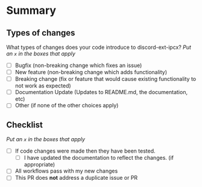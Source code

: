 # Summary

<!-- What is this pull request for? Does it fix any issues? -->

## Types of changes

What types of changes does your code introduce to discord-ext-ipcx?
_Put an `x` in the boxes that apply_

- [ ] Bugfix (non-breaking change which fixes an issue)
- [ ] New feature (non-breaking change which adds functionality)
- [ ] Breaking change (fix or feature that would cause existing functionality to not work as expected)
- [ ] Documentation Update (Updates to README.md, the documentation, etc)
- [ ] Other (if none of the other choices apply)

## Checklist

<!-- Put an x inside [ ] to check it, like so: [x] -->

_Put an `x` in the boxes that apply_

- [ ] If code changes were made then they have been tested.
  - [ ] I have updated the documentation to reflect the changes. (if appropriate)
- [ ] All workflows pass with my new changes
- [ ] This PR does **not** address a duplicate issue or PR
